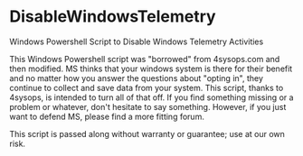 # DisableWindowsTelemetry
Windows Powershell Script to Disable Windows Telemetry Activities

This Windows Powershell script was "borrowed" from 4sysops.com and then modified.
MS thinks that your windows system is there for their benefit and no matter how you
answer the questions about "opting in", they continue to collect and save data from
your system. This script, thanks to 4sysops, is intended to turn all of that off. If
you find something missing or a problem or whatever, don't hesitate to say something.
However, if you just want to defend MS, please find a more fitting forum.

This script is passed along without warranty or guarantee; use at our own risk.
